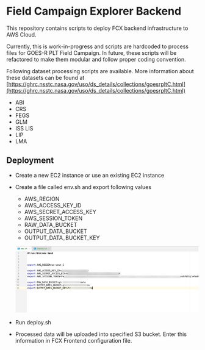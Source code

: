 # Field Campaign Explorer Backend 

This repository contains scripts to deploy FCX backend infrastructure to AWS Cloud.

Currently, this is work-in-progress and scripts are hardcoded to process files for GOES-R PLT Field Campaign. In future, these scripts will be refactored to make them modular and follow proper coding convention.

Following dataset processing scripts are available. More information about these datasets can be found at [https://ghrc.nsstc.nasa.gov/uso/ds_details/collections/goesrpltC.html](https://ghrc.nsstc.nasa.gov/uso/ds_details/collections/goesrpltC.html)


* ABI
* CRS
* FEGS
* GLM
* ISS LIS
* LIP
* LMA

## Deployment

* Create a new EC2 instance or use an existing EC2 instance
* Create a file called env.sh and export following values
    * AWS_REGION
    * AWS_ACCESS_KEY_ID
    * AWS_SECRET_ACCESS_KEY
    * AWS_SESSION_TOKEN
    * RAW_DATA_BUCKET
    * OUTPUT_DATA_BUCKET
    * OUTPUT_DATA_BUCKET_KEY
    
    ![environmental variables](images/env.png)
* Run deploy.sh
* Processed data will be uploaded into specified S3 bucket. Enter this information in FCX Frontend configuration file.